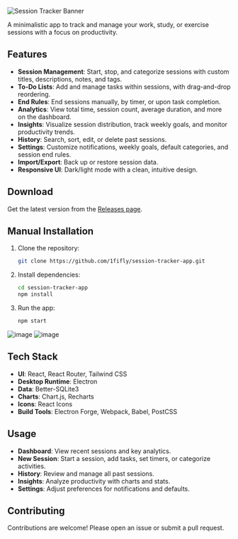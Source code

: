 ![Session Tracker Banner](https://github.com/user-attachments/assets/c1740a31-bd77-4325-a380-d37d8356778c)

A minimalistic app to track and manage your work, study, or exercise sessions with a focus on productivity.

## Features
- **Session Management**: Start, stop, and categorize sessions with custom titles, descriptions, notes, and tags.
- **To-Do Lists**: Add and manage tasks within sessions, with drag-and-drop reordering.
- **End Rules**: End sessions manually, by timer, or upon task completion.
- **Analytics**: View total time, session count, average duration, and more on the dashboard.
- **Insights**: Visualize session distribution, track weekly goals, and monitor productivity trends.
- **History**: Search, sort, edit, or delete past sessions.
- **Settings**: Customize notifications, weekly goals, default categories, and session end rules.
- **Import/Export**: Back up or restore session data.
- **Responsive UI**: Dark/light mode with a clean, intuitive design.

## Download
Get the latest version from the [Releases page](https://github.com/1fifly/session-tracker-app/releases).

## Manual Installation
1. Clone the repository:
   ```bash
   git clone https://github.com/1fifly/session-tracker-app.git
   ```
2. Install dependencies:
   ```bash
   cd session-tracker-app
   npm install
   ```
3. Run the app:
   ```bash
   npm start
   ```

![image](https://github.com/user-attachments/assets/92fcd30f-f51a-4c3d-a5ef-2fd8b4c4f4ec)
![image](https://github.com/user-attachments/assets/6c14cd12-b8d7-4484-b6ee-2e515f8070f7)


## Tech Stack
- **UI**: React, React Router, Tailwind CSS
- **Desktop Runtime**: Electron
- **Data**: Better-SQLite3
- **Charts**: Chart.js, Recharts
- **Icons**: React Icons
- **Build Tools**: Electron Forge, Webpack, Babel, PostCSS

## Usage
- **Dashboard**: View recent sessions and key analytics.
- **New Session**: Start a session, add tasks, set timers, or categorize activities.
- **History**: Review and manage all past sessions.
- **Insights**: Analyze productivity with charts and stats.
- **Settings**: Adjust preferences for notifications and defaults.

## Contributing
Contributions are welcome! Please open an issue or submit a pull request.
